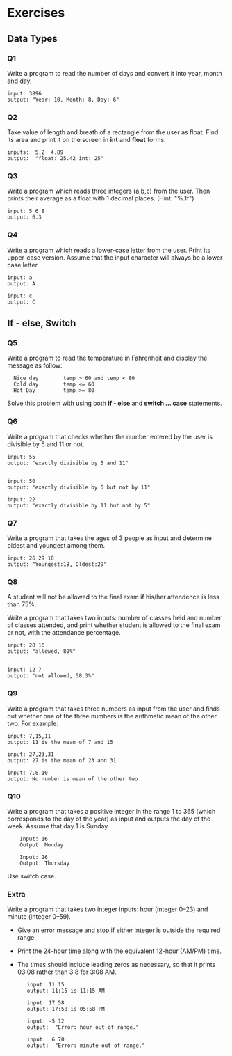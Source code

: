 
# Exercises

## Data Types

### Q1

Write a program to read the number of days and convert it into year, month and day.

    input: 3896
    output: "Year: 10, Month: 8, Day: 6"


### Q2

Take value of length and breath of a rectangle from the user as float. Find its area and print it on the screen in **int** and **float** forms.

    inputs:  5.2  4.89
    output:  "float: 25.42 int: 25"



### Q3

Write a program which reads three integers (a,b,c) from the user. Then prints their average as a float with 1 decimal places. (Hint: "%.1f") 

    input: 5 6 8
    output: 6.3


### Q4

Write a program which reads a lower-case letter from the user. Print its upper-case version.  Assume that the input character will always be a lower-case letter. 

    input: a
    output: A
    
    input: c
    output: C
    

## If - else, Switch




### Q5

 Write a program to read the temperature in Fahrenheit and display the message as follow:
 
      Nice day        temp > 60 and temp < 80
      Cold day        temp <= 60
      Hot Day         temp >= 80


Solve this problem with using both **if - else** and **switch ... case** statements.

### Q6

Write a program that checks whether the number entered by the user is divisible by 5 and 11 or not.

    input: 55
    output: "exactly divisible by 5 and 11"
    
    
    input: 50
    output: "exactly divisible by 5 but not by 11"
    
    input: 22
    output: "exactly divisible by 11 but not by 5"



### Q7

Write a program that takes the ages of 3 people as input and determine oldest and youngest among them.

    input: 26 29 18
    output: "Youngest:18, Oldest:29"

### Q8

A student will not be allowed to the final exam if his/her attendence is less than 75%. 

Write a program that takes two inputs: number of classes held and number of classes attended, and print  whether student is allowed to the final exam or not, with the attendance percentage.

    input: 20 16
    output: "allowed, 80%"
    
    
    input: 12 7
    output: "not allowed, 58.3%"


### Q9

Write a program that takes three numbers as input from the user and finds out whether one of the three numbers is the arithmetic mean of the other two. For example:

    input: 7,15,11
    output: 11 is the mean of 7 and 15

    input: 27,23,31
    output: 27 is the mean of 23 and 31

    input: 7,8,10
    output: No number is mean of the other two


### Q10 

Write a program that takes a positive integer in the range 1 to 365 (which corresponds to the day of the year) as input and outputs the day of the week. Assume that day 1 is Sunday. 

        Input: 16
        Output: Monday

        Input: 26
        Output: Thursday
        
 Use switch case.
 
 ### Extra
 
Write a program that takes two integer inputs:  hour (integer 0–23) and minute (integer 0–59).

   - Give an error message and stop if either integer is outside the required range.
   - Print the 24-hour time along with the equivalent 12-hour (AM/PM) time. 
   - The times should include leading zeros as necessary, so that it prints 03:08 rather than 3:8 for 3:08 AM.
        
        
            input: 11 15
            output: 11:15 is 11:15 AM

            input: 17 58
            output: 17:58 is 05:58 PM     

            input: -5 12
            output:  "Error: hour out of range."

            input:  6 70
            output:  "Error: minute out of range."
        
